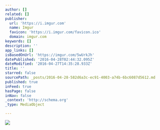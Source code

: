 ```yaml
---
author: []
related: []
publisher:
  url: 'https://i.imgur.com'
  name: Imgur
  favicon: 'https://i.imgur.com/favicon.ico'
  domain: imgur.com
keywords: []
description: ''
app_links: []
isBasedOnUrl: 'https://imgur.com/5wUrkJh'
datePublished: '2016-04-28T02:44:32.095Z'
dateModified: '2016-04-27T14:35:28.933Z'
title: ''
starred: false
sourcePath: _posts/2016-04-28-582d6a3c-ec91-4003-a74b-6bc6087d5612.md
published: true
inFeed: true
hasPage: false
inNav: false
_context: 'http://schema.org'
_type: MediaObject

---
```

<article style=""><img src="https://i.imgur.com/5wUrkJh.jpg" /></article>